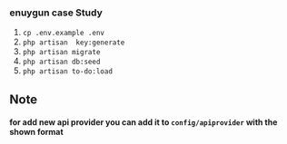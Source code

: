 ### enuygun case Study
1. `cp .env.example .env`
1. `php artisan  key:generate`
1. `php artisan migrate`
1. `php artisan db:seed`
1. `php artisan to-do:load`

## Note
#### for add new api provider you can add it to `config/apiprovider` with the shown format
